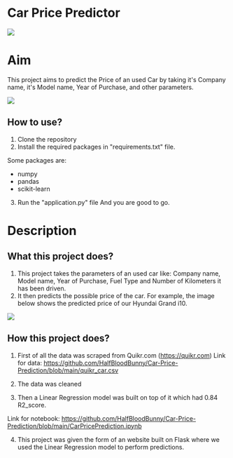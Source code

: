 # Car Price Predictor

<img src="https://github.com/HalfBloodBunny/Car-Price-Prediction/blob/main/demo.png">



# Aim

This project aims to predict the Price of an used Car by taking it's Company name, it's Model name, Year of Purchase, and other parameters.

<img src="https://github.com/HalfBloodBunny/Car-Price-Prediction/blob/main/predict.png">

## How to use?

1. Clone the repository
2. Install the required packages in "requirements.txt" file.

Some packages are:
 - numpy 
 - pandas 
 - scikit-learn

3. Run the "application.py" file
And you are good to go. 

# Description

## What this project does?

1. This project takes the parameters of an used car like: Company name, Model name, Year of Purchase, Fuel Type and Number of Kilometers it has been driven.
2. It then predicts the possible price of the car. For example, the image below shows the predicted price of our Hyundai Grand i10. 

<img src="https://github.com/HalfBloodBunny/Car-Price-Prediction/blob/main/predict.png">

## How this project does?

1. First of all the data was scraped from Quikr.com (https://quikr.com) 
Link for data: https://github.com/HalfBloodBunny/Car-Price-Prediction/blob/main/quikr_car.csv

2. The data was cleaned

3. Then a Linear Regression model was built on top of it which had 0.84 R2_score.

Link for notebook: https://github.com/HalfBloodBunny/Car-Price-Prediction/blob/main/CarPricePrediction.ipynb

4. This project was given the form of an website built on Flask where we used the Linear Regression model to perform predictions.

